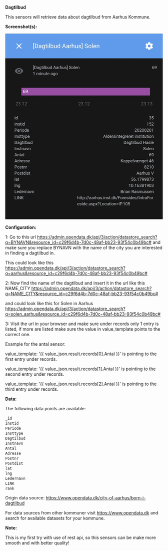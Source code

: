 **Dagtilbud**

This sensors will retrieve data about dagtilbud from Aarhus Kommune.

**Screenshot(s):**

![Screenshot 1](https://github.com/Danish-Home-Assistant-Community/projects_and_ideas/blob/master/Dagtilbud/screenshot.jpg)

**Configuration:**

1: Go to this url https://admin.opendata.dk/api/3/action/datastore_search?q=BYNAVN&resource_id=c29f6d4b-7d0c-48af-bb23-93f54c0b49bc# and make sure you replace BYNAVN with the name of the city you are interested in finding a dagtilbud in.

This could look like this https://admin.opendata.dk/api/3/action/datastore_search?q=aarhus&resource_id=c29f6d4b-7d0c-48af-bb23-93f54c0b49bc#

2: Now find the name of the dagtilbud and insert it in the url like this NAME_CITY https://admin.opendata.dk/api/3/action/datastore_search?q=NAME_CITY&resource_id=c29f6d4b-7d0c-48af-bb23-93f54c0b49bc# 

and could look like this for Solen in Aarhus https://admin.opendata.dk/api/3/action/datastore_search?q=solen_aarhus&resource_id=c29f6d4b-7d0c-48af-bb23-93f54c0b49bc#

3: Visit the url in your browser and make sure under records only 1 entry is listed, if more are listed make sure the value in value_template points to the correct one.

Example for the antal sensor:

value_template: '{{ value_json.result.records[0].Antal }}' is pointing to the first entry under records.

value_template: '{{ value_json.result.records[1].Antal }}' is pointing to the second entry under records.

value_template: '{{ value_json.result.records[2].Antal }}' is pointing to the third entry under records.

**Data:**

The following data points are available:
```
_id
instid
Periode
Insttype
Dagtilbud
Instnavn
Antal
Adresse
Postnr
Postdist
lat
lng
Ledernavn
LINK
rank
```

Origin data source: https://www.opendata.dk/city-of-aarhus/born-i-dagtilbud

For data sources from other kommuner visit https://www.opendata.dk and search for available datasets for your kommune.

**Note:**

This is my first try with use of rest api, so this sensors can be make more smooth and with better quality!
